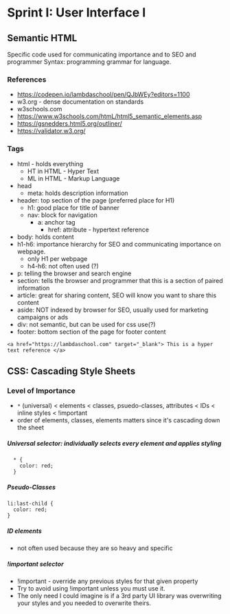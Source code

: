 # Sprint I: User Interface I
## Semantic HTML
Specific code used for communicating importance and to SEO and programmer
Syntax: programming grammar for language.

### References
  - https://codepen.io/lambdaschool/pen/QJbWEy?editors=1100
  - w3.org - dense documentation on standards
  - w3schools.com
  - https://www.w3schools.com/htmL/html5_semantic_elements.asp
  - https://gsnedders.html5.org/outliner/
  - https://validator.w3.org/

### Tags
  - html - holds everything
    - HT in HTML - Hyper Text
    - ML in HTML - Markup Language
  - head
    - meta: holds description information
  - header: top section of the page (preferred place for H1)
    - h1: good place for title of banner
    - nav: block for navigation
      - a: anchor tag
        - href: attribute - hypertext reference
  - body: holds content
  - h1-h6: importance hierarchy for SEO and communicating importance on webpage.
    - only H1 per webpage
    - h4-h6: not often used (?)
  - p: telling the browser and search engine
  - section: tells the browser and programmer that this is a section of paired information
  - article: great for sharing content, SEO will know you want to share this content
  - aside: NOT indexed by browser for SEO, usually used for marketing campaigns or ads
  - div: not semantic, but can be used for css use(?)
  - footer: bottom section of the page for footer content


```
<a href="https://lambdaschool.com" target="_blank"> This is a hyper text reference </a>
```

## CSS: Cascading Style Sheets
### Level of Importance
- `*` (universal) < elements < classes, psuedo-classes, attributes < IDs < inline styles < !important
- order of elements, classes, elements matters since it's cascading down the sheet

##### Universal selector: individually selects every element and applies styling
```
  * {
    color: red;
  }
```

##### Pseudo-Classes
```
li:last-child {
  color: red;
}
```
##### ID elements
- not often used because they are so heavy and specific

##### !important selector
- !important - override any previous styles for that given property
- Try to avoid using !important unless you must use it.
- The only need I could imagine is if a 3rd party UI library was overwriting your styles and you needed to overwrite theirs.
